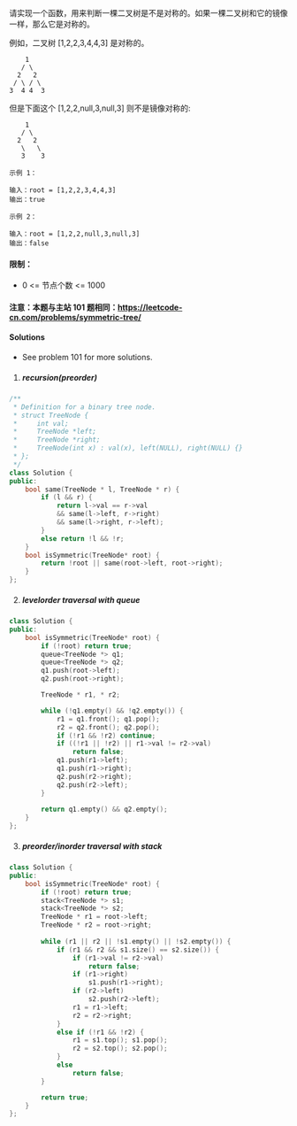 请实现一个函数，用来判断一棵二叉树是不是对称的。如果一棵二叉树和它的镜像一样，那么它是对称的。

例如，二叉树 [1,2,2,3,4,4,3] 是对称的。

```
    1
   / \
  2   2
 / \ / \
3  4 4  3
```

但是下面这个 [1,2,2,null,3,null,3] 则不是镜像对称的:

```
    1
   / \
  2   2
   \   \
   3    3
```

 

```
示例 1：

输入：root = [1,2,2,3,4,4,3]
输出：true

示例 2：

输入：root = [1,2,2,null,3,null,3]
输出：false
```

 

#### 限制：

- 0 <= 节点个数 <= 1000

#### 注意：本题与主站 101 题相同：https://leetcode-cn.com/problems/symmetric-tree/


#### Solutions

- See problem 101 for more solutions.

1. ##### recursion(preorder)


```cpp
/**
 * Definition for a binary tree node.
 * struct TreeNode {
 *     int val;
 *     TreeNode *left;
 *     TreeNode *right;
 *     TreeNode(int x) : val(x), left(NULL), right(NULL) {}
 * };
 */
class Solution {
public:
    bool same(TreeNode * l, TreeNode * r) {
        if (l && r) {
            return l->val == r->val 
            && same(l->left, r->right) 
            && same(l->right, r->left);
        }
        else return !l && !r;
    }
    bool isSymmetric(TreeNode* root) {
        return !root || same(root->left, root->right);
    }
};
```

2. ##### levelorder traversal with queue

```cpp
class Solution {
public:
    bool isSymmetric(TreeNode* root) {
        if (!root) return true;
        queue<TreeNode *> q1;
        queue<TreeNode *> q2;
        q1.push(root->left);
        q2.push(root->right);

        TreeNode * r1, * r2;

        while (!q1.empty() && !q2.empty()) {
            r1 = q1.front(); q1.pop();
            r2 = q2.front(); q2.pop();
            if (!r1 && !r2) continue;
            if ((!r1 || !r2) || r1->val != r2->val)
                return false;
            q1.push(r1->left);
            q1.push(r1->right);
            q2.push(r2->right);
            q2.push(r2->left);
        }
        
        return q1.empty() && q2.empty();
    }
};
```

3. ##### preorder/inorder traversal with stack

```cpp
class Solution {
public:
    bool isSymmetric(TreeNode* root) {
        if (!root) return true;
        stack<TreeNode *> s1;
        stack<TreeNode *> s2;
        TreeNode * r1 = root->left;
        TreeNode * r2 = root->right;
        
        while (r1 || r2 || !s1.empty() || !s2.empty()) {
            if (r1 && r2 && s1.size() == s2.size()) {
                if (r1->val != r2->val)
                    return false;
                if (r1->right)
                    s1.push(r1->right);
                if (r2->left)
                    s2.push(r2->left);
                r1 = r1->left;
                r2 = r2->right;
            }
            else if (!r1 && !r2) {
                r1 = s1.top(); s1.pop();
                r2 = s2.top(); s2.pop();
            }
            else
                return false;
        }

        return true;
    }
};
```